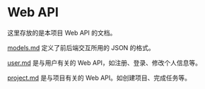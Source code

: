 # Web API
这里存放的是本项目 Web API 的文档。

[models.md](./models.md) 定义了前后端交互所用的 JSON 的格式。

[user.md](./user.md) 是与用户有关的 Web API，如注册、登录、修改个人信息等。

[project.md](./project.md) 是与项目有关的 Web API。如创建项目、完成任务等。
